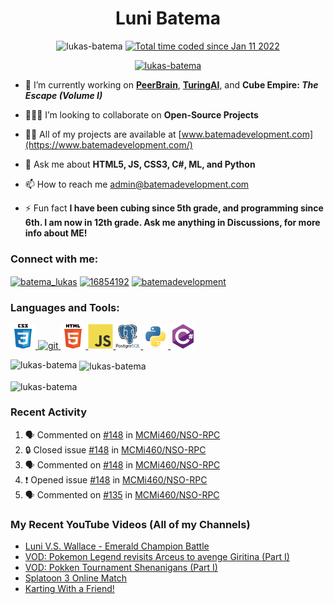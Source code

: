 <h1 align="center">Luni Batema</h1>

<p align="center"> <img src="https://komarev.com/ghpvc/?username=lukas-batema&label=Profile%20views&color=0e75b6&style=flat" alt="lukas-batema" /> <a href="https://wakatime.com/@a5a7e9a1-f323-41da-a78c-cef00e6d45a5"><img src="https://wakatime.com/badge/user/a5a7e9a1-f323-41da-a78c-cef00e6d45a5.svg" alt="Total time coded since Jan 11 2022" /></a></p><p align="center">

<p align="center"> <a href="https://github.com/ryo-ma/github-profile-trophy"><img src="https://github-profile-trophy.vercel.app/?username=lukas-batema" alt="lukas-batema" /></a> </p>

- 🔭 I’m currently working on **[PeerBrain](https://github.com/PeerBrain)**, **[TuringAI](https://github.com/TuringAI-Team)**, and **Cube Empire: *The Escape (Volume I)***

- 🧑‍🤝‍🧑 I’m looking to collaborate on **Open-Source Projects**

- 👨‍💻 All of my projects are available at [www.batemadevelopment.com](https://www.batemadevelopment.com/)

- 💬 Ask me about **HTML5, JS, CSS3, C#, ML, and Python**

- 📫 How to reach me [admin@batemadevelopment.com](mailto:admin@batemadevelopment.com)

- ⚡ Fun fact **I have been cubing since 5th grade, and programming since 6th. I am now in 12th grade. Ask me anything in Discussions, for more info about ME!** 

<h3 align="left">Connect with me:</h3>
<p align="left">
<a href="https://twitter.com/batema_lukas" target="blank"><img align="center" src="https://raw.githubusercontent.com/rahuldkjain/github-profile-readme-generator/master/src/images/icons/Social/twitter.svg" alt="batema_lukas" height="30" width="40" /></a>
<a href="https://stackoverflow.com/users/16854192" target="blank"><img align="center" src="https://raw.githubusercontent.com/rahuldkjain/github-profile-readme-generator/master/src/images/icons/Social/stack-overflow.svg" alt="16854192" height="30" width="40" /></a>
<a href="https://instagram.com/batemadevelopment" target="blank"><img align="center" src="https://raw.githubusercontent.com/rahuldkjain/github-profile-readme-generator/master/src/images/icons/Social/instagram.svg" alt="batemadevelopment" height="30" width="40" /></a>
</p>

<h3 align="left">Languages and Tools:</h3>
<p align="left"> <a href="https://www.w3schools.com/css/" target="_blank"> <img src="https://raw.githubusercontent.com/devicons/devicon/master/icons/css3/css3-original-wordmark.svg" alt="css3" width="40" height="40"/> </a> <a href="https://git-scm.com/" target="_blank"> <img src="https://www.vectorlogo.zone/logos/git-scm/git-scm-icon.svg" alt="git" width="40" height="40"/> </a> <a href="https://www.w3.org/html/" target="_blank"> <img src="https://raw.githubusercontent.com/devicons/devicon/master/icons/html5/html5-original-wordmark.svg" alt="html5" width="40" height="40"/> </a> <a href="https://developer.mozilla.org/en-US/docs/Web/JavaScript" target="_blank"> <img src="https://raw.githubusercontent.com/devicons/devicon/master/icons/javascript/javascript-original.svg" alt="javascript" width="40" height="40"/> </a> <a href="https://www.postgresql.org" target="_blank"> <img src="https://raw.githubusercontent.com/devicons/devicon/master/icons/postgresql/postgresql-original-wordmark.svg" alt="postgresql" width="40" height="40"/> </a> <a href="https://www.python.org" target="_blank"> <img src="https://raw.githubusercontent.com/devicons/devicon/master/icons/python/python-original.svg" alt="python" width="40" height="40"/> </a> <a href="https://learn.microsoft.com/en-us/dotnet/csharp/" target="_blank"> <img src="https://raw.githubusercontent.com/devicons/devicon/master/icons/csharp/csharp-original.svg" alt="csharp" width="40" height="40"/>  </a> </p>

<p><img align="left" src="https://github-readme-stats.vercel.app/api/top-langs?username=lukas-batema&show_icons=true&theme=dark&locale=en&layout=compact" alt="lukas-batema" /></p>

<p>&nbsp;<img align="center" src="https://github-readme-stats.vercel.app/api?username=lukas-batema&show_icons=true&theme=dark&locale=en" alt="lukas-batema" /></p>

<p><img align="center" src="https://github-readme-streak-stats.herokuapp.com/?user=lukas-batema&theme=dark" alt="lukas-batema" /></p>

### Recent Activity
<!--START_SECTION:activity-->
1. 🗣 Commented on [#148](https://github.com/MCMi460/NSO-RPC/issues/148#issuecomment-2111493254) in [MCMi460/NSO-RPC](https://github.com/MCMi460/NSO-RPC)
2. 🔒 Closed issue [#148](https://github.com/MCMi460/NSO-RPC/issues/148) in [MCMi460/NSO-RPC](https://github.com/MCMi460/NSO-RPC)
3. 🗣 Commented on [#148](https://github.com/MCMi460/NSO-RPC/issues/148#issuecomment-2111482983) in [MCMi460/NSO-RPC](https://github.com/MCMi460/NSO-RPC)
4. ❗ Opened issue [#148](https://github.com/MCMi460/NSO-RPC/issues/148) in [MCMi460/NSO-RPC](https://github.com/MCMi460/NSO-RPC)
5. 🗣 Commented on [#135](https://github.com/MCMi460/NSO-RPC/issues/135#issuecomment-2079948452) in [MCMi460/NSO-RPC](https://github.com/MCMi460/NSO-RPC)
<!--END_SECTION:activity-->

### My Recent YouTube Videos (All of my Channels)
<!-- BLOG-POST-LIST:START -->
- [Luni V.S. Wallace - Emerald Champion Battle](https://www.youtube.com/watch?v=jRQQaTluYOQ)
- [VOD: Pokemon Legend revisits Arceus to avenge Giritina &lpar;Part I&rpar;](https://www.youtube.com/watch?v=9D5SySDIg5E)
- [VOD: Pokken Tournament Shenanigans &lpar;Part I&rpar;](https://www.youtube.com/watch?v=xnX4nRZeQkE)
- [Splatoon 3 Online Match](https://www.youtube.com/watch?v=LQwUUsgiB-w)
- [Karting With a Friend!](https://www.youtube.com/watch?v=m52qywAw21M)
<!-- BLOG-POST-LIST:END -->
